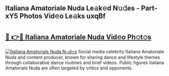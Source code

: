 ## Italiana Amatoriale Nuda Le𝚊k𝚎d N𝚞𝚍es - Part-xY5 Photos Vid𝚎o Le𝚊ks uxqBf

# <h2><a href="http://fbeml5u.evod.top/?m=Italiana+Amatoriale+Nuda">🔗 👉🔴 Italiana Amatoriale Nuda Vid𝚎o Ph𝚘t𝚘s</a></h2>

[![Italiana Amatoriale Nuda N𝚞d𝚎s](https://i.imgur.com/8V9OHl7.gif)](http://fbeml5u.evod.top/?m=Italiana+Amatoriale+Nuda)
Social media celebrity Italiana Amatoriale Nuda and content producer, known for sharing dance and lifestyle themes through collaborative dance routines and brief videos. Public figures Italiana Amatoriale Nuda are often targeted by critics and opponents. 
